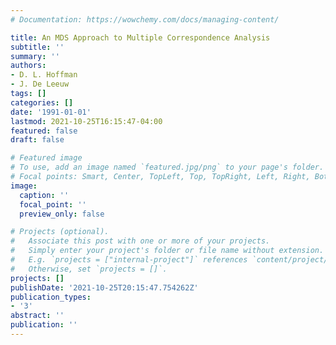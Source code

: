 ```yaml
---
# Documentation: https://wowchemy.com/docs/managing-content/

title: An MDS Approach to Multiple Correspondence Analysis
subtitle: ''
summary: ''
authors:
- D. L. Hoffman
- J. De Leeuw
tags: []
categories: []
date: '1991-01-01'
lastmod: 2021-10-25T16:15:47-04:00
featured: false
draft: false

# Featured image
# To use, add an image named `featured.jpg/png` to your page's folder.
# Focal points: Smart, Center, TopLeft, Top, TopRight, Left, Right, BottomLeft, Bottom, BottomRight.
image:
  caption: ''
  focal_point: ''
  preview_only: false

# Projects (optional).
#   Associate this post with one or more of your projects.
#   Simply enter your project's folder or file name without extension.
#   E.g. `projects = ["internal-project"]` references `content/project/deep-learning/index.md`.
#   Otherwise, set `projects = []`.
projects: []
publishDate: '2021-10-25T20:15:47.754262Z'
publication_types:
- '3'
abstract: ''
publication: ''
---
```

